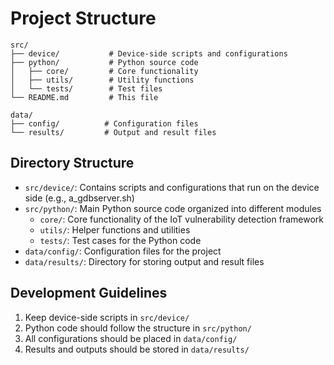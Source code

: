 # Project Structure

```
src/
├── device/           # Device-side scripts and configurations
├── python/           # Python source code
│   ├── core/         # Core functionality
│   ├── utils/        # Utility functions
│   └── tests/        # Test files
└── README.md         # This file

data/
├── config/          # Configuration files
└── results/         # Output and result files
```

## Directory Structure

- `src/device/`: Contains scripts and configurations that run on the device side (e.g., a_gdbserver.sh)
- `src/python/`: Main Python source code organized into different modules
  - `core/`: Core functionality of the IoT vulnerability detection framework
  - `utils/`: Helper functions and utilities
  - `tests/`: Test cases for the Python code
- `data/config/`: Configuration files for the project
- `data/results/`: Directory for storing output and result files

## Development Guidelines

1. Keep device-side scripts in `src/device/`
2. Python code should follow the structure in `src/python/`
3. All configurations should be placed in `data/config/`
4. Results and outputs should be stored in `data/results/`
